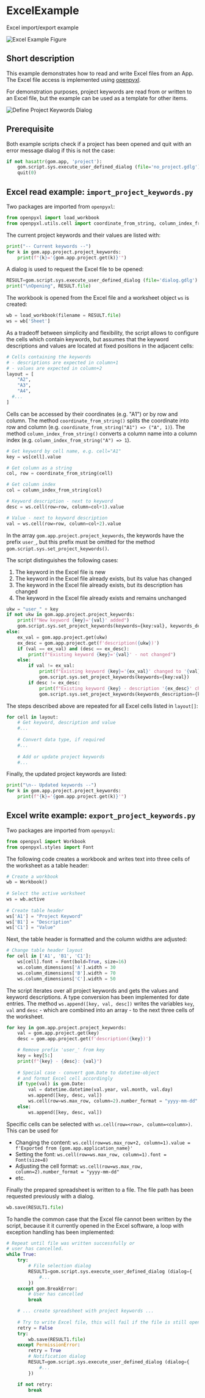 # ExcelExample

Excel import/export example

![Excel Example Figure](excel_example.png)

## Short description

This example demonstrates how to read and write Excel files from an App. The Excel file access is implemented using [openpyxl](https://pypi.org/project/openpyxl/). 

For demonstration purposes, project keywords are read from or written to an Excel file, but the example can be used as a template for other items.

![Define Project Keywords Dialog](define_project_keywords.png)

## Prerequisite

Both example scripts check if a project has been opened and quit with an error message dialog if this is not the case:

```python
if not hasattr(gom.app, 'project'):
    gom.script.sys.execute_user_defined_dialog (file='no_project.gdlg')
    quit(0)
```

## Excel read example: `import_project_keywords.py`

Two packages are imported from `openpyxl`:

```python
from openpyxl import load_workbook
from openpyxl.utils.cell import coordinate_from_string, column_index_from_string
```

The current project keywords and their values are listed with:

```python
print("-- Current keywords --")
for k in gom.app.project.project_keywords:
	print(f"{k}='{gom.app.project.get(k)}'")
```

A dialog is used to request the Excel file to be opened:

```python
RESULT=gom.script.sys.execute_user_defined_dialog (file='dialog.gdlg')
print("\nOpening", RESULT.file)
```

The workbook is opened from the Excel file and a worksheet object `ws` is created:

```python
wb = load_workbook(filename = RESULT.file)
ws = wb['Sheet']
```

As a tradeoff between simplicity and flexibility, the script allows to configure the cells which contain keywords, but assumes that the keyword descriptions and values are located at fixed positions in the adjacent cells:

```python
# Cells containing the keywords
# - descriptions are expected in column+1
# - values are expected in column+2
layout = [
	"A2",
	"A3",
	"A4",
  #...
]
```

Cells can be accessed by their coordinates (e.g. "A1") or by row and column. The method `coordinate_from_string()` splits the coordinate into row and column (e.g. `coordinate_from_string("A1") => ("A", 1)`). The method `column_index_from_string()` converts a column name into 
a column index (e.g. `column_index_from_string("A") => 1`).

```python
# Get keyword by cell name, e.g. cell="A1"
key = ws[cell].value

# Get column as a string
col, row = coordinate_from_string(cell)

# Get column index
col = column_index_from_string(col)

# Keyword description - next to keyword
desc = ws.cell(row=row, column=col+1).value

# Value - next to keyword description
val = ws.cell(row=row, column=col+2).value
``` 

In the array `gom.app.project.project_keywords`, the keywords have the prefix `user_`, but this prefix must be omitted for the method `gom.script.sys.set_project_keywords()`.

The script distinguishes the following cases:
1. The keyword in the Excel file is new
2. The keyword in the Excel file already exists, but its value has changed
3. The keyword in the Excel file already exists, but its description has changed
4. The keyword in the Excel file already exists and remains unchanged

```python
ukw = "user_" + key
if not ukw in gom.app.project.project_keywords:
    print(f"New keyword {key}='{val}' added")
    gom.script.sys.set_project_keywords(keywords={key:val}, keywords_description={key:desc})
else:
    ex_val = gom.app.project.get(ukw)
    ex_desc = gom.app.project.get(f'description({ukw})')
    if (val == ex_val) and (desc == ex_desc):
        print(f"Existing keyword {key}='{val}' - not changed")
    else:
        if val != ex_val:
            print(f"Existing keyword {key}='{ex_val}' changed to '{val}'")
            gom.script.sys.set_project_keywords(keywords={key:val})
        if desc != ex_desc:
            print(f"Existing keyword {key} - description '{ex_desc}' changed to '{desc}'")
            gom.script.sys.set_project_keywords(keywords_description={key:desc})
```			

The steps described above are repeated for all Excel cells listed in `layout[]`:

```python
for cell in layout:
    # Get keyword, description and value
    #...
    
    # Convert data type, if required
    #...
    
    # Add or update project keywords
    #... 
```

Finally, the updated project keywords are listed:

```python
print("\n-- Updated keywords --")
for k in gom.app.project.project_keywords:
    print(f"{k}='{gom.app.project.get(k)}'")
```

## Excel write example: `export_project_keywords.py`

Two packages are imported from `openpyxl`:

```python
from openpyxl import Workbook
from openpyxl.styles import Font
```

The following code creates a workbook and writes text into three cells of the worksheet as a table header:

```python
# Create a workbook
wb = Workbook()
	
# Select the active worksheet
ws = wb.active
	
# Create table header
ws['A1'] = "Project Keyword"
ws['B1'] = "Description"
ws['C1'] = "Value"
```

Next, the table header is formatted and the column widths are adjusted:

```python
# Change table header layout
for cell in ['A1', 'B1', 'C1']:
    ws[cell].font = Font(bold=True, size=16) 
    ws.column_dimensions['A'].width = 30
    ws.column_dimensions['B'].width = 70
    ws.column_dimensions['C'].width = 50
```

The script iterates over all project keywords and gets the values and keyword descriptions. A type conversion has been implemented for date entries. The method `ws.append([key, val, desc])` writes the variables `key`, `val` and `desc` - which are combined into an array - to the next three cells of the worksheet.

```python
for key in gom.app.project.project_keywords:
    val = gom.app.project.get(key)
    desc = gom.app.project.get(f'description({key})')

    # Remove prefix 'user_' from key
    key = key[5:]
    print(f"{key} - {desc}: {val}")
		
    # Special case - convert gom.Date to datetime-object
    # and format Excel cell accordingly 
    if type(val) is gom.Date:
        val = datetime.datetime(val.year, val.month, val.day)
        ws.append([key, desc, val])
        ws.cell(row=ws.max_row, column=2).number_format = "yyyy-mm-dd"
    else:
        ws.append([key, desc, val])
```

Specific cells can be selected with `ws.cell(row=<row>, column=<column>)`. This can be used for
* Changing the content: `ws.cell(row=ws.max_row+2, column=1).value = f'Exported from {gom.app.application_name}'`
* Setting the font: `ws.cell(row=ws.max_row, column=1).font = Font(size=8)`
* Adjusting the cell format: `ws.cell(row=ws.max_row, column=2).number_format = "yyyy-mm-dd"`
* etc.

Finally the prepared spreadsheet is written to a file. The file path has been requested previously with a dialog.  

```python
wb.save(RESULT1.file)
```

To handle the common case that the Excel file cannot been written by the script, because it it currently opened in the Excel software, a loop with exception handling has been implemented:

```python
# Repeat until file was written successfully or
# user has cancelled.
while True:
    try:
        # File selection dialog
        RESULT1=gom.script.sys.execute_user_defined_dialog (dialog={
            #...
        })
    except gom.BreakError:
        # User has cancelled
        break

    # ... create spreadsheet with project keywords ...
    
    # Try to write Excel file, this will fail if the file is still open in Excel!
    retry = False
    try:
        wb.save(RESULT1.file)
    except PermissionError:
        retry = True
        # Notification dialog
        RESULT=gom.script.sys.execute_user_defined_dialog (dialog={
            #...
        })

    if not retry:
        break
```
